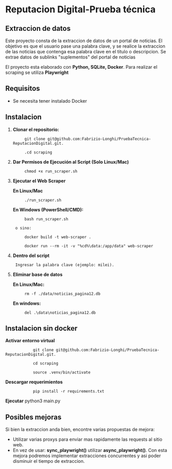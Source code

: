 # Reputacion Digital-Prueba técnica

## Extraccion de datos

Este proyecto consta de la extraccion de datos de un portal de noticias. El objetivo es que el usuario pase una palabra clave, y se realice la extraccion de las noticias que contenga esa palabra clave en el titulo o descripcion.
Se extrae datos de sublinks "suplementos" del portal de noticias

El proyecto esta elaborado con **Python, SQLite, Docker**. Para realizar el scraping se utiliza **Playwright**

## Requisitos

- Se necesita tener instalado Docker

## Instalacion

1) **Clonar el repositorio:**

            git clone git@github.com:Fabrizio-Longhi/PruebaTecnica-ReputacionDigital.git.

            .cd scraping

2) **Dar Permisos de Ejecución al Script (Solo Linux/Mac)**

            chmod +x run_scraper.sh

3) **Ejecutar el Web Scraper**

    **En Linux/Mac**

            ./run_scraper.sh

    **En Windows (PowerShell/CMD):**

            bash run_scraper.sh

        o sino:

            docker build -t web-scraper .

            docker run --rm -it -v "%cd%\data:/app/data" web-scraper

4) **Dentro del script**

        Ingresar la palabra clave (ejemplo: milei).

5) **Eliminar base de datos**

    **En Linux/Mac:**

            rm -f ./data/noticias_pagina12.db

    **En windows:**

            del .\data\noticias_pagina12.db

## Instalacion sin docker

**Activar entorno virtual**

                git clone git@github.com:Fabrizio-Longhi/PruebaTecnica-ReputacionDigital.git.

                cd scraping

                source .venv/bin/activate

**Descargar requerimientos**

                pip install -r requirements.txt

**Ejecutar**
                python3 main.py

## Posibles mejoras

Si bien la extraccion anda bien, encontre varias propuestas de mejora:

- Utilizar varias proxys para enviar mas rapidamente las requests al sitio web.
- En vez de usar: **sync_playwright()** utilizar **async_playwright()**. Con esta mejora podremos implementar extracciones concurrentes y asi poder disminuir el tiempo de extraccion.